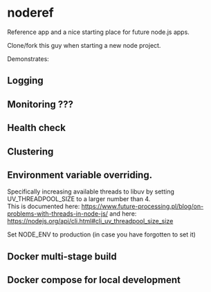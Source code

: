 # noderef

Reference app and a nice starting place for future node.js apps.  

Clone/fork this guy when starting a new node project.  

Demonstrates:

## Logging

## Monitoring ???

## Health check

## Clustering

## Environment variable overriding.  

Specifically increasing available threads to libuv by setting UV_THREADPOOL_SIZE to a larger number than 4.  
This is documented here:
https://www.future-processing.pl/blog/on-problems-with-threads-in-node-js/
and here:
https://nodejs.org/api/cli.html#cli_uv_threadpool_size_size

Set NODE_ENV to production (in case you have forgotten to set it)

## Docker multi-stage build

## Docker compose for local development



